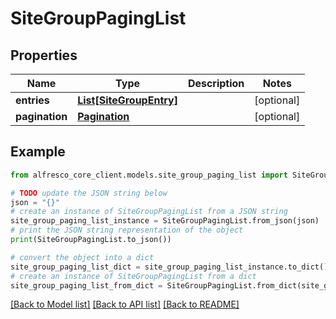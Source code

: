 # SiteGroupPagingList


## Properties

Name | Type | Description | Notes
------------ | ------------- | ------------- | -------------
**entries** | [**List[SiteGroupEntry]**](SiteGroupEntry.md) |  | [optional] 
**pagination** | [**Pagination**](Pagination.md) |  | [optional] 

## Example

```python
from alfresco_core_client.models.site_group_paging_list import SiteGroupPagingList

# TODO update the JSON string below
json = "{}"
# create an instance of SiteGroupPagingList from a JSON string
site_group_paging_list_instance = SiteGroupPagingList.from_json(json)
# print the JSON string representation of the object
print(SiteGroupPagingList.to_json())

# convert the object into a dict
site_group_paging_list_dict = site_group_paging_list_instance.to_dict()
# create an instance of SiteGroupPagingList from a dict
site_group_paging_list_from_dict = SiteGroupPagingList.from_dict(site_group_paging_list_dict)
```
[[Back to Model list]](../README.md#documentation-for-models) [[Back to API list]](../README.md#documentation-for-api-endpoints) [[Back to README]](../README.md)


